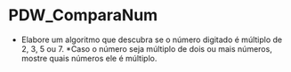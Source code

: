 # PDW_ComparaNum
 * Elabore um algoritmo que descubra se o número digitado é múltiplo de 2,  3,  5 ou 7.  *Caso o número seja múltiplo de dois ou mais números, mostre quais números ele é múltiplo.
